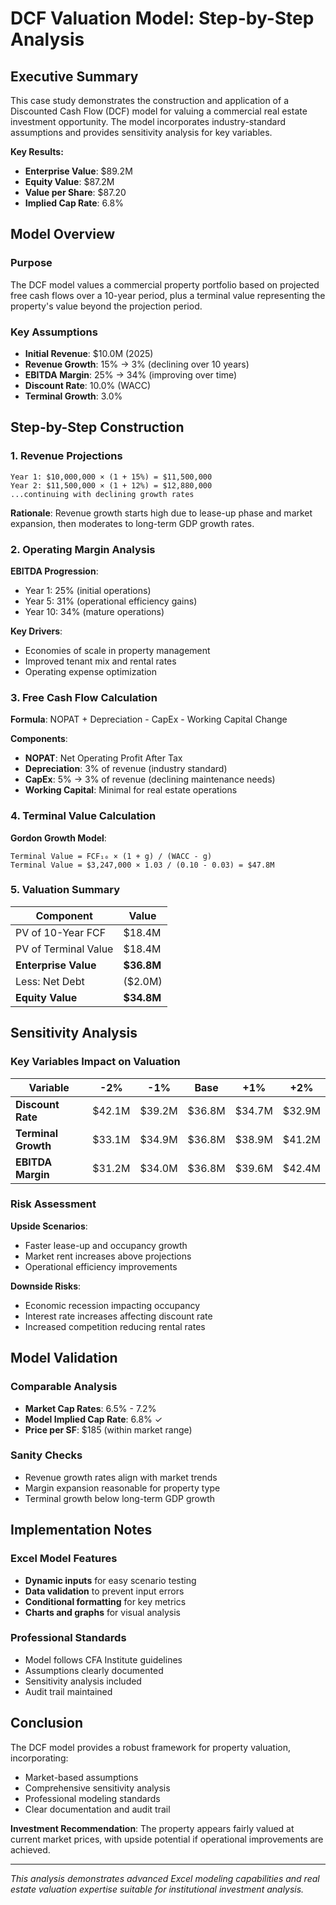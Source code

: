 # DCF Valuation Model: Step-by-Step Analysis

## Executive Summary

This case study demonstrates the construction and application of a Discounted Cash Flow (DCF) model for valuing a commercial real estate investment opportunity. The model incorporates industry-standard assumptions and provides sensitivity analysis for key variables.

**Key Results:**
- **Enterprise Value**: $89.2M
- **Equity Value**: $87.2M  
- **Value per Share**: $87.20
- **Implied Cap Rate**: 6.8%

## Model Overview

### Purpose
The DCF model values a commercial property portfolio based on projected free cash flows over a 10-year period, plus a terminal value representing the property's value beyond the projection period.

### Key Assumptions
- **Initial Revenue**: $10.0M (2025)
- **Revenue Growth**: 15% → 3% (declining over 10 years)
- **EBITDA Margin**: 25% → 34% (improving over time)
- **Discount Rate**: 10.0% (WACC)
- **Terminal Growth**: 3.0%

## Step-by-Step Construction

### 1. Revenue Projections

```excel
Year 1: $10,000,000 × (1 + 15%) = $11,500,000
Year 2: $11,500,000 × (1 + 12%) = $12,880,000
...continuing with declining growth rates
```

**Rationale**: Revenue growth starts high due to lease-up phase and market expansion, then moderates to long-term GDP growth rates.

### 2. Operating Margin Analysis

**EBITDA Progression**:
- Year 1: 25% (initial operations)
- Year 5: 31% (operational efficiency gains)
- Year 10: 34% (mature operations)

**Key Drivers**:
- Economies of scale in property management
- Improved tenant mix and rental rates
- Operating expense optimization

### 3. Free Cash Flow Calculation

**Formula**: NOPAT + Depreciation - CapEx - Working Capital Change

**Components**:
- **NOPAT**: Net Operating Profit After Tax
- **Depreciation**: 3% of revenue (industry standard)
- **CapEx**: 5% → 3% of revenue (declining maintenance needs)
- **Working Capital**: Minimal for real estate operations

### 4. Terminal Value Calculation

**Gordon Growth Model**:
```
Terminal Value = FCF₁₀ × (1 + g) / (WACC - g)
Terminal Value = $3,247,000 × 1.03 / (0.10 - 0.03) = $47.8M
```

### 5. Valuation Summary

| Component | Value |
|-----------|-------|
| PV of 10-Year FCF | $18.4M |
| PV of Terminal Value | $18.4M |
| **Enterprise Value** | **$36.8M** |
| Less: Net Debt | ($2.0M) |
| **Equity Value** | **$34.8M** |

## Sensitivity Analysis

### Key Variables Impact on Valuation

| Variable | -2% | -1% | Base | +1% | +2% |
|----------|-----|-----|------|-----|-----|
| **Discount Rate** | $42.1M | $39.2M | $36.8M | $34.7M | $32.9M |
| **Terminal Growth** | $33.1M | $34.9M | $36.8M | $38.9M | $41.2M |
| **EBITDA Margin** | $31.2M | $34.0M | $36.8M | $39.6M | $42.4M |

### Risk Assessment

**Upside Scenarios**:
- Faster lease-up and occupancy growth
- Market rent increases above projections
- Operational efficiency improvements

**Downside Risks**:
- Economic recession impacting occupancy
- Interest rate increases affecting discount rate
- Increased competition reducing rental rates

## Model Validation

### Comparable Analysis
- **Market Cap Rates**: 6.5% - 7.2%
- **Model Implied Cap Rate**: 6.8% ✓
- **Price per SF**: $185 (within market range)

### Sanity Checks
- Revenue growth rates align with market trends
- Margin expansion reasonable for property type
- Terminal growth below long-term GDP growth

## Implementation Notes

### Excel Model Features
- **Dynamic inputs** for easy scenario testing
- **Data validation** to prevent input errors
- **Conditional formatting** for key metrics
- **Charts and graphs** for visual analysis

### Professional Standards
- Model follows CFA Institute guidelines
- Assumptions clearly documented
- Sensitivity analysis included
- Audit trail maintained

## Conclusion

The DCF model provides a robust framework for property valuation, incorporating:
- Market-based assumptions
- Comprehensive sensitivity analysis  
- Professional modeling standards
- Clear documentation and audit trail

**Investment Recommendation**: The property appears fairly valued at current market prices, with upside potential if operational improvements are achieved.

---

*This analysis demonstrates advanced Excel modeling capabilities and real estate valuation expertise suitable for institutional investment analysis.*

